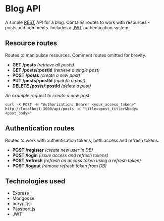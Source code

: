 # Blog API

A simple [REST](https://en.wikipedia.org/wiki/REST) API for a blog. Contains routes to work with resources - posts and comments. Includes a [JWT](https://en.wikipedia.org/wiki/JSON_Web_Token) authentication system.

## Resource routes

Routes to manipulate resources. Comment routes omitted for brevity.

- **GET /posts** _(retrieve all posts)_
- **GET /posts/:postId** _(retrieve a single post)_
- **POST /posts** _(create a new post)_
- **PUT /posts/:postId** _(update a post)_
- **DELETE /posts/:postId** _(delete a post)_

_An example request to create a new post:_

`curl -X POST -H "Authorization: Bearer <your_access_token>" http://localhost:3000/api/posts -d "title=<post_title>&body=<post_body>"`

## Authentication routes

Routes to work with authentication tokens, both access and refresh tokens.

- **POST /register** _(create new user in DB)_
- **POST /login** _(issue access and refresh tokens)_
- **POST /refresh** _(refresh an access token using a refresh token)_
- **POST /logout** _(remove refresh token from DB)_

## Technologies used

- Express
- Mongoose
- bcrypt.js
- Passport.js
- JWT
